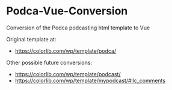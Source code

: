 # Podca-Vue-Conversion
Conversion of the Podca podcasting html template to Vue

Original template at: 
* https://colorlib.com/wp/template/podca/

Other possible future conversions:
* https://colorlib.com/wp/template/podcast/
* https://colorlib.com/wp/template/mypodcast/#llc_comments
